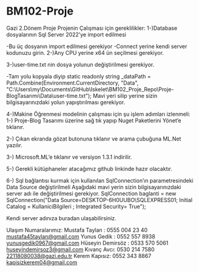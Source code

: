 # BM102-Proje
 Gazi 2.Dönem Proje
 Projenin Çalışması için gereklilikler:
1-)Database dosyalarının Sql Server 2022’ye import edilmesi 
  

 -Bu üç dosyanın import edilmesi gerekiyor -Connect yerine kendi server kodunuzu girin.
2-)Any CPU yerine x64 ün seçilmesi gerekiyor.
 






3-)user-time.txt nin dosya yolunun değiştirilmesi gerekiyor.
 
-Tam yolu kopyala diyip 
static readonly string _dataPath = Path.Combine(Environment.CurrentDirectory, "Data", "C:\\Users\\my\\Documents\\GitHub\\Iskelet\\BM102_Proje_Repo\\Proje-BlogTasarımı\\Data\\user-time.txt");
Mavi yeri silip yerine sizin bilgisayarınızdaki yolun yapıştırılması gerekiyor.
 

4-)Makine Öğrenmesi modelinin çalışması için şu işlem adımları izlenmeli:
   1-) Proje-Blog Tasarımı üzerine sağ tık yapıp Nuget Paketlerini Yönet’e tıklanır.
 




2-) Çıkan ekranda gözat butonuna tıklanır ve arama çubuğuna ML.Net yazılır.
 
3-) Microsoft.ML’e tıklanır ve versiyon 1.3.1 indirilir.
 


5-) Gerekli kütüphaneler atacağımız github linkinde hazır olacaktır.

6-) Sql bağlantısı kurmak için kullanılan SqlConnection’ın parametresindeki Data Source değiştirilmeli
Aşağıdaki mavi yerin sizin bilgisayarınızdaki server adı ile değiştirilmesi gerekiyor.
SqlConnection baglanti = new SqlConnection("Data Source=DESKTOP-6H0UUBO\\SQLEXPRESS01; Initial Catalog = KullaniciBilgileri ; Integrated Security= True");
 
Kendi server adınıza buradan ulaşabilirsiniz.


Ulaşım Numaralarımız:
Mustafa Taylan : 0555 004 23 40   mustafa45taylan@gmail.com
Yunus Gedik : 0552 557 8938   yunusgedik0967@gmail.com
Hüseyin Demirsöz : 0533 570 5061  huseyindemirsoz3@gmail.com
Kıvanç Avcı: 0530 214 7580   22118080038@gazi.edu.tr
Kerem Kapısız: 0552 343 8867   kapisizkerem04@gmail.com



